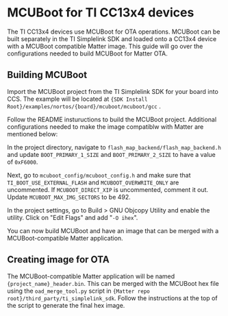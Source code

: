 # MCUBoot for TI CC13x4 devices 

The TI CC13x4 devices use MCUBoot for OTA operations. MCUBoot can be built separately in the TI Simplelink SDK and loaded onto a CC13x4 device with a MCUBoot compatible Matter image. This guide will go over the configurations needed to build MCUBoot for Matter OTA.

## Building MCUBoot
Import the MCUBoot project from the TI Simplelink SDK for your board into CCS. The example will be located at `{SDK Install Root}/examples/nortos/{board}/mcuboot/mcuboot/gcc` . 

Follow the README instuructions to build the MCUBoot project. Additional configurations needed to make the image compatiblw with Matter are mentioned below:

In the project directory, navigate to `flash_map_backend/flash_map_backend.h` and update `BOOT_PRIMARY_1_SIZE` and `BOOT_PRIMARY_2_SIZE` to have a value of `0xF6000`. 

Next, go to `mcuboot_config/mcuboot_config.h` and make sure that `TI_BOOT_USE_EXTERNAL_FLASH` and `MCUBOOT_OVERWRITE_ONLY` are uncommented. If `MCUBOOT_DIRECT_XIP` is uncommented, comment it out. Update `MCUBOOT_MAX_IMG_SECTORS` to be 492. 

In the project settings, go to Build > GNU Objcopy Utility and enable the utility. Click on "Edit Flags" and add "`-O ihex`". 

You can now build MCUBoot and have an image that can be merged with a MCUBoot-compatible Matter application. 

## Creating image for OTA

The MCUBoot-compatible Matter application will be named `{project_name}_header.bin`. This can be merged with the MCUBoot hex file using the `oad_merge_tool.py` script in `{Matter repo root}/third_party/ti_simplelink_sdk`. Follow the instructions at the top of the script to generate the final hex image. 
